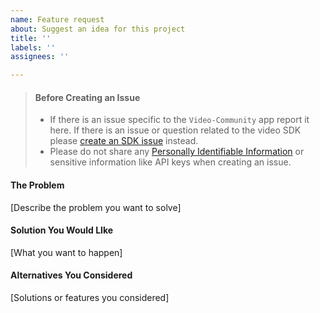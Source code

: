 ```yaml
---
name: Feature request
about: Suggest an idea for this project
title: ''
labels: ''
assignees: ''

---
```


> #### Before Creating an Issue
> - If there is an issue specific to the `Video-Community` app report it here. If there is an issue or question related to the  video SDK please [create an SDK issue](https://github.com/twilio/twilio-video-ios/issues) instead.
> - Please do not share any 
[Personally Identifiable Information](https://www.twilio.com/docs/glossary/what-is-personally-identifiable-information-pii) or sensitive information like API keys when creating an issue.

#### The Problem
[Describe the problem you want to solve]

#### Solution You Would LIke
[What you want to happen]

#### Alternatives You Considered
[Solutions or features you considered]
